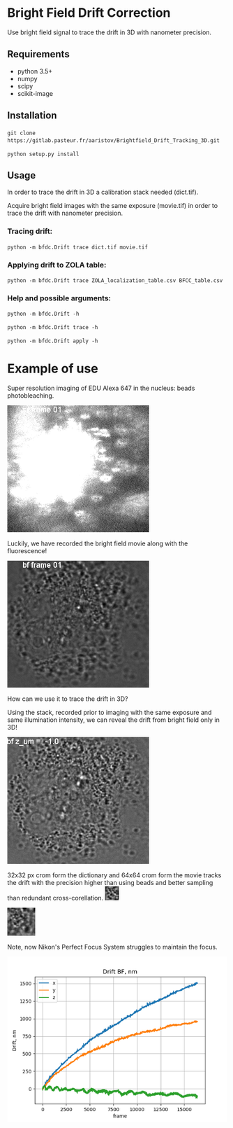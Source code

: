 # Bright Field Drift Correction

Use bright field signal to trace the drift in 3D with nanometer precision.

## Requirements
* python 3.5+
* numpy
* scipy
* scikit-image

## Installation
`git clone https://gitlab.pasteur.fr/aaristov/Brightfield_Drift_Tracking_3D.git`

`python setup.py install`

## Usage

In order to trace the drift in 3D a calibration stack needed (dict.tif).

Acquire bright field images with the same exposure (movie.tif) in order to trace the drift with nanometer precision.

### Tracing drift:
`python -m bfdc.Drift trace dict.tif movie.tif`

### Applying drift to ZOLA table:
`python -m bfdc.Drift trace ZOLA_localization_table.csv BFCC_table.csv`

### Help and possible arguments:

`python -m bfdc.Drift -h`

`python -m bfdc.Drift trace -h`

`python -m bfdc.Drift apply -h`

# Example of use
 
 Super resolution imaging of EDU Alexa 647 in the nucleus: beads photobleaching.
 
![input](img/sr_Substack%20(1-16384-1000)_l.gif) 
 
 Luckily, we have recorded the bright field movie along with the fluorescence!
 
![input](img/bf_Substack%20(1-16384-1000)_l.gif) 
 
 How can we use it to trace the drift in 3D?
 
 Using the stack, recorded prior to imaging with the same exposure and same illumination intensity, we can reveal the drift from bright field only in 3D!

![input](img/dict_sr_crop.gif)

32x32 px crom form the dictionary and 64x64 crom form the movie tracks the drift with the precision higher than using beads and better sampling than redundant cross-corellation.
![input](img/dict_crop32.gif)

![input](img/bf_Substack%20(1-16384-1000)_crop32l.gif)


Note, now Nikon's Perfect Focus System struggles to maintain the focus.

![input](img/BFCC_table.csv_2zero.png) 
